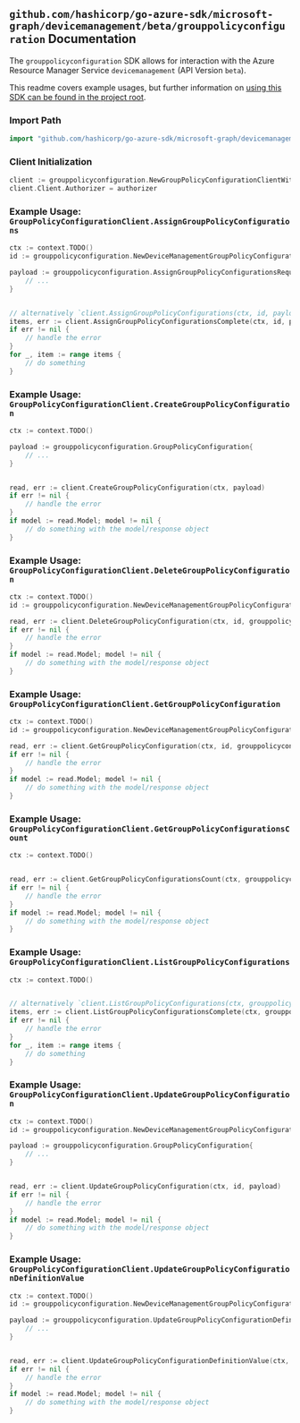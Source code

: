
## `github.com/hashicorp/go-azure-sdk/microsoft-graph/devicemanagement/beta/grouppolicyconfiguration` Documentation

The `grouppolicyconfiguration` SDK allows for interaction with the Azure Resource Manager Service `devicemanagement` (API Version `beta`).

This readme covers example usages, but further information on [using this SDK can be found in the project root](https://github.com/hashicorp/go-azure-sdk/tree/main/docs).

### Import Path

```go
import "github.com/hashicorp/go-azure-sdk/microsoft-graph/devicemanagement/beta/grouppolicyconfiguration"
```


### Client Initialization

```go
client := grouppolicyconfiguration.NewGroupPolicyConfigurationClientWithBaseURI("https://management.azure.com")
client.Client.Authorizer = authorizer
```


### Example Usage: `GroupPolicyConfigurationClient.AssignGroupPolicyConfigurations`

```go
ctx := context.TODO()
id := grouppolicyconfiguration.NewDeviceManagementGroupPolicyConfigurationID("groupPolicyConfigurationIdValue")

payload := grouppolicyconfiguration.AssignGroupPolicyConfigurationsRequest{
	// ...
}


// alternatively `client.AssignGroupPolicyConfigurations(ctx, id, payload, grouppolicyconfiguration.DefaultAssignGroupPolicyConfigurationsOperationOptions())` can be used to do batched pagination
items, err := client.AssignGroupPolicyConfigurationsComplete(ctx, id, payload, grouppolicyconfiguration.DefaultAssignGroupPolicyConfigurationsOperationOptions())
if err != nil {
	// handle the error
}
for _, item := range items {
	// do something
}
```


### Example Usage: `GroupPolicyConfigurationClient.CreateGroupPolicyConfiguration`

```go
ctx := context.TODO()

payload := grouppolicyconfiguration.GroupPolicyConfiguration{
	// ...
}


read, err := client.CreateGroupPolicyConfiguration(ctx, payload)
if err != nil {
	// handle the error
}
if model := read.Model; model != nil {
	// do something with the model/response object
}
```


### Example Usage: `GroupPolicyConfigurationClient.DeleteGroupPolicyConfiguration`

```go
ctx := context.TODO()
id := grouppolicyconfiguration.NewDeviceManagementGroupPolicyConfigurationID("groupPolicyConfigurationIdValue")

read, err := client.DeleteGroupPolicyConfiguration(ctx, id, grouppolicyconfiguration.DefaultDeleteGroupPolicyConfigurationOperationOptions())
if err != nil {
	// handle the error
}
if model := read.Model; model != nil {
	// do something with the model/response object
}
```


### Example Usage: `GroupPolicyConfigurationClient.GetGroupPolicyConfiguration`

```go
ctx := context.TODO()
id := grouppolicyconfiguration.NewDeviceManagementGroupPolicyConfigurationID("groupPolicyConfigurationIdValue")

read, err := client.GetGroupPolicyConfiguration(ctx, id, grouppolicyconfiguration.DefaultGetGroupPolicyConfigurationOperationOptions())
if err != nil {
	// handle the error
}
if model := read.Model; model != nil {
	// do something with the model/response object
}
```


### Example Usage: `GroupPolicyConfigurationClient.GetGroupPolicyConfigurationsCount`

```go
ctx := context.TODO()


read, err := client.GetGroupPolicyConfigurationsCount(ctx, grouppolicyconfiguration.DefaultGetGroupPolicyConfigurationsCountOperationOptions())
if err != nil {
	// handle the error
}
if model := read.Model; model != nil {
	// do something with the model/response object
}
```


### Example Usage: `GroupPolicyConfigurationClient.ListGroupPolicyConfigurations`

```go
ctx := context.TODO()


// alternatively `client.ListGroupPolicyConfigurations(ctx, grouppolicyconfiguration.DefaultListGroupPolicyConfigurationsOperationOptions())` can be used to do batched pagination
items, err := client.ListGroupPolicyConfigurationsComplete(ctx, grouppolicyconfiguration.DefaultListGroupPolicyConfigurationsOperationOptions())
if err != nil {
	// handle the error
}
for _, item := range items {
	// do something
}
```


### Example Usage: `GroupPolicyConfigurationClient.UpdateGroupPolicyConfiguration`

```go
ctx := context.TODO()
id := grouppolicyconfiguration.NewDeviceManagementGroupPolicyConfigurationID("groupPolicyConfigurationIdValue")

payload := grouppolicyconfiguration.GroupPolicyConfiguration{
	// ...
}


read, err := client.UpdateGroupPolicyConfiguration(ctx, id, payload)
if err != nil {
	// handle the error
}
if model := read.Model; model != nil {
	// do something with the model/response object
}
```


### Example Usage: `GroupPolicyConfigurationClient.UpdateGroupPolicyConfigurationDefinitionValue`

```go
ctx := context.TODO()
id := grouppolicyconfiguration.NewDeviceManagementGroupPolicyConfigurationID("groupPolicyConfigurationIdValue")

payload := grouppolicyconfiguration.UpdateGroupPolicyConfigurationDefinitionValueRequest{
	// ...
}


read, err := client.UpdateGroupPolicyConfigurationDefinitionValue(ctx, id, payload)
if err != nil {
	// handle the error
}
if model := read.Model; model != nil {
	// do something with the model/response object
}
```
